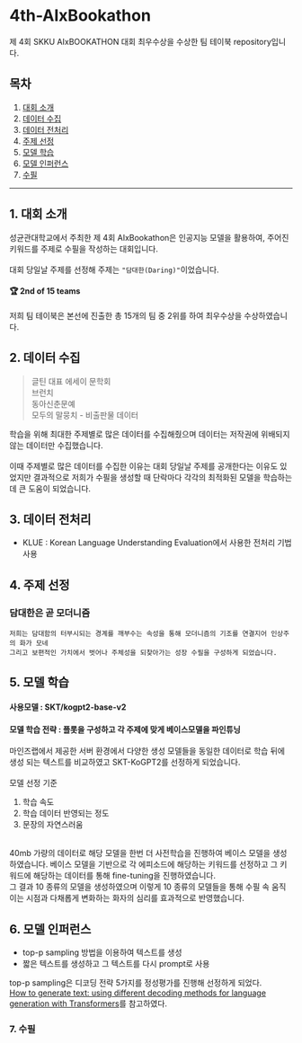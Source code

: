 # 4th-AIxBookathon
제 4회 SKKU AIxBOOKATHON 대회 최우수상을 수상한 팀 테이북 repository입니다.

## 목차
1. [대회 소개](#1-대회-소개)
2. [데이터 수집](#2-데이터-수집)
3. [데이터 전처리](#3-데이터-전처리)
4. [주제 선정](#4-주제-선정)
5. [모델 학습](#5-모델-학습)
6. [모델 인퍼런스](#6-모델-인퍼런스)
7. [수필](#7-수필)
---
## 1. 대회 소개
성균관대학교에서 주최한 제 4회 AIxBookathon은 인공지능 모델을 활용하여, 주어진 키워드를 주제로 수필을 작성하는 대회입니다.
</br>
</br>
대회 당일날 주제를 선정해 주제는 ```"담대한(Daring)"```이었습니다.
</br>
#### 🏆 2nd of 15 teams
저희 팀 테이북은 본선에 진출한 총 15개의 팀 중 2위를 하여 최우수상을 수상하였습니다.

## 2. 데이터 수집
>글틴
대표 에세이 문학회   
브런치   
동아신춘문예   
모두의 말뭉치 - 비출판물 데이터

학습을 위해 최대한 주제별로 많은 데이터를 수집해줬으며 데이터는 저작권에 위배되지 않는 데이터만 수집했습니다.  
</br>
이때 주제별로 많은 데이터를 수집한 이유는 대회 당일날 주제를 공개한다는 이유도 있었지만 결과적으로 저희가 수필을 생성할 때 단락마다 각각의 최적화된 모델을 학습하는데 큰 도움이 되었습니다.

## 3. 데이터 전처리
* KLUE : Korean Language Understanding Evaluation에서 사용한 전처리 기법 사용

## 4. 주제 선정
### 담대한은 곧 모더니즘
```
저희는 담대함의 터부시되는 경계를 깨부수는 속성을 통해 모더니즘의 기조를 연결지어 인상주의 화가 모네
그리고 보편적인 가치에서 벗어나 주체성을 되찾아가는 성장 수필을 구성하게 되었습니다.
```

## 5. 모델 학습
#### 사용모델 : SKT/kogpt2-base-v2
#### 모델 학습 전략 : 플롯을 구성하고 각 주제에 맞게 베이스모델을 파인튜닝 
마인즈랩에서 제공한 서버 환경에서 다양한 생성 모델들을 동일한 데이터로 학습 뒤에 생성 되는 텍스트를 비교하였고 SKT-KoGPT2를 선정하게 되었습니다.   
</br>
모델 선정 기준
1. 학습 속도
2. 학습 데이터 반영되는 정도
3. 문장의 자연스러움
</br>
40mb 가량의 데이터로 해당 모델을 한번 더 사전학습을 진행하여 베이스 모델을 생성하였습니다.
베이스 모델을 기반으로 각 에피소드에 해당하는 키워드를 선정하고 그 키워드에 해당하는 데이터를 통해 fine-tuning을 진행하였습니다.   
</br>
그 결과 10 종류의 모델을 생성하였으며 이렇게 10 종류의 모델들을 통해 수필 속 움직이는 시점과 다채롭게 변화하는 화자의 심리를 효과적으로 반영했습니다.

## 6. 모델 인퍼런스
* top-p sampling 방법을 이용하여 텍스트를 생성
* 짧은 텍스트를 생성하고 그 텍스트를 다시 prompt로 사용

top-p sampling은 디코딩 전략 5가지를 정성평가를 진행해 선정하게 되었다.   
[How to generate text: using different decoding methods for language generation with Transformers](https://huggingface.co/blog/how-to-generate?fbclid=IwAR19kbEiW_sF19TeSr4BE4jQZSIqz0GzOFD2013fIGEH32DReW9pAFq6vDM)를 참고하였다.

### 7. 수필


